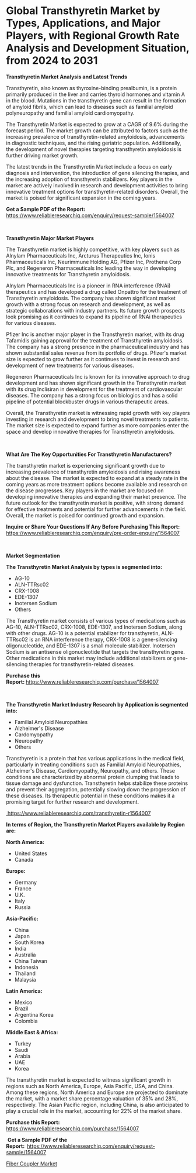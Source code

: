<p><h1>Global Transthyretin Market by Types, Applications, and Major Players, with Regional Growth Rate Analysis and Development Situation, from 2024 to 2031</h1></p><p><strong>Transthyretin Market Analysis and Latest Trends</strong></p>
<p><p>Transthyretin, also known as thyroxine-binding prealbumin, is a protein primarily produced in the liver and carries thyroid hormones and vitamin A in the blood. Mutations in the transthyretin gene can result in the formation of amyloid fibrils, which can lead to diseases such as familial amyloid polyneuropathy and familial amyloid cardiomyopathy.</p><p>The Transthyretin Market is expected to grow at a CAGR of 9.6% during the forecast period. The market growth can be attributed to factors such as the increasing prevalence of transthyretin-related amyloidosis, advancements in diagnostic techniques, and the rising geriatric population. Additionally, the development of novel therapies targeting transthyretin amyloidosis is further driving market growth.</p><p>The latest trends in the Transthyretin Market include a focus on early diagnosis and intervention, the introduction of gene silencing therapies, and the increasing adoption of transthyretin stabilizers. Key players in the market are actively involved in research and development activities to bring innovative treatment options for transthyretin-related disorders. Overall, the market is poised for significant expansion in the coming years.</p></p>
<p><strong>Get a Sample PDF of the Report:&nbsp;</strong> <a href="https://www.reliableresearchiq.com/enquiry/request-sample/1564007">https://www.reliableresearchiq.com/enquiry/request-sample/1564007</a></p>
<p>&nbsp;</p>
<p><strong>Transthyretin Major Market Players</strong></p>
<p><p>The Transthyretin market is highly competitive, with key players such as Alnylam Pharmaceuticals Inc, Arcturus Therapeutics Inc, Ionis Pharmaceuticals Inc, Neurimmune Holding AG, Pfizer Inc, Prothena Corp Plc, and Regeneron Pharmaceuticals Inc leading the way in developing innovative treatments for Transthyretin amyloidosis.</p><p>Alnylam Pharmaceuticals Inc is a pioneer in RNA interference (RNAi) therapeutics and has developed a drug called Onpattro for the treatment of Transthyretin amyloidosis. The company has shown significant market growth with a strong focus on research and development, as well as strategic collaborations with industry partners. Its future growth prospects look promising as it continues to expand its pipeline of RNAi therapeutics for various diseases.</p><p>Pfizer Inc is another major player in the Transthyretin market, with its drug Tafamidis gaining approval for the treatment of Transthyretin amyloidosis. The company has a strong presence in the pharmaceutical industry and has shown substantial sales revenue from its portfolio of drugs. Pfizer's market size is expected to grow further as it continues to invest in research and development of new treatments for various diseases.</p><p>Regeneron Pharmaceuticals Inc is known for its innovative approach to drug development and has shown significant growth in the Transthyretin market with its drug Inclisiran in development for the treatment of cardiovascular diseases. The company has a strong focus on biologics and has a solid pipeline of potential blockbuster drugs in various therapeutic areas.</p><p>Overall, the Transthyretin market is witnessing rapid growth with key players investing in research and development to bring novel treatments to patients. The market size is expected to expand further as more companies enter the space and develop innovative therapies for Transthyretin amyloidosis.</p></p>
<p>&nbsp;</p>
<p><strong>What Are The Key Opportunities For Transthyretin Manufacturers?</strong></p>
<p><p>The transthyretin market is experiencing significant growth due to increasing prevalence of transthyretin amyloidosis and rising awareness about the disease. The market is expected to expand at a steady rate in the coming years as more treatment options become available and research on the disease progresses. Key players in the market are focused on developing innovative therapies and expanding their market presence. The future outlook for the transthyretin market is positive, with strong demand for effective treatments and potential for further advancements in the field. Overall, the market is poised for continued growth and expansion.</p></p>
<p><strong>Inquire or Share Your Questions If Any Before Purchasing This Report:</strong> <a href="https://www.reliableresearchiq.com/enquiry/pre-order-enquiry/1564007">https://www.reliableresearchiq.com/enquiry/pre-order-enquiry/1564007</a></p>
<p>&nbsp;</p>
<p><strong>Market Segmentation</strong></p>
<p><strong>The Transthyretin Market Analysis by types is segmented into:</strong></p>
<p><ul><li>AG-10</li><li>ALN-TTRsc02</li><li>CRX-1008</li><li>EDE-1307</li><li>Inotersen Sodium</li><li>Others</li></ul></p>
<p><p>The Transthyretin market consists of various types of medications such as AG-10, ALN-TTRsc02, CRX-1008, EDE-1307, and Inotersen Sodium, along with other drugs. AG-10 is a potential stabilizer for transthyretin, ALN-TTRsc02 is an RNA interference therapy, CRX-1008 is a gene-silencing oligonucleotide, and EDE-1307 is a small molecule stabilizer. Inotersen Sodium is an antisense oligonucleotide that targets the transthyretin gene. Other medications in this market may include additional stabilizers or gene-silencing therapies for transthyretin-related diseases.</p></p>
<p><strong>Purchase this Report:&nbsp;</strong><a href="https://www.reliableresearchiq.com/purchase/1564007">https://www.reliableresearchiq.com/purchase/1564007</a></p>
<p>&nbsp;</p>
<p><strong>The Transthyretin Market Industry Research by Application is segmented into:</strong></p>
<p><ul><li>Familial Amyloid Neuropathies</li><li>Alzheimer's Disease</li><li>Cardomyopathy</li><li>Neuropathy</li><li>Others</li></ul></p>
<p><p>Transthyretin is a protein that has various applications in the medical field, particularly in treating conditions such as Familial Amyloid Neuropathies, Alzheimer's Disease, Cardiomyopathy, Neuropathy, and others. These conditions are characterized by abnormal protein clumping that leads to tissue damage and dysfunction. Transthyretin helps stabilize these proteins and prevent their aggregation, potentially slowing down the progression of these diseases. Its therapeutic potential in these conditions makes it a promising target for further research and development.</p></p>
<p><a href="https://www.reliableresearchiq.com/transthyretin-r1564007">&nbsp;https://www.reliableresearchiq.com/transthyretin-r1564007</a></p>
<p><strong>In terms of Region, the Transthyretin Market Players available by Region are:</strong></p>
<p>
    <p> <strong> North America: </strong>
        <ul>
            <li>United States</li>
            <li>Canada</li>
        </ul>
        </p> 
    <p> <strong> Europe: </strong>
        <ul>
            <li>Germany</li>
            <li>France</li>
            <li>U.K.</li>
            <li>Italy</li>
            <li>Russia</li>
        </ul>
        </p> 
    <p> <strong> Asia-Pacific: </strong>
        <ul>
            <li>China</li>
            <li>Japan</li>
            <li>South Korea</li>
            <li>India</li>
            <li>Australia</li>
            <li>China Taiwan</li>
            <li>Indonesia</li>
            <li>Thailand</li>
            <li>Malaysia</li>
        </ul>
        </p> 
    <p> <strong> Latin America: </strong>
        <ul>
            <li>Mexico</li>
            <li>Brazil</li>
            <li>Argentina Korea</li>
            <li>Colombia</li>
        </ul>
        </p> 
    <p> <strong> Middle East & Africa: </strong>
        <ul>
            <li>Turkey</li>
            <li>Saudi</li>
            <li>Arabia</li>
            <li>UAE</li>
            <li>Korea</li>
        </ul>
    </p>
    </p>
<p><p>The transthyretin market is expected to witness significant growth in regions such as North America, Europe, Asia Pacific, USA, and China. Among these regions, North America and Europe are projected to dominate the market, with a market share percentage valuation of 35% and 28%, respectively. The Asian Pacific region, including China, is also anticipated to play a crucial role in the market, accounting for 22% of the market share.</p></p>
<p><strong>Purchase this Report: </strong><a href="https://www.reliableresearchiq.com/purchase/1564007">https://www.reliableresearchiq.com/purchase/1564007</a></p>
<p>&nbsp;<strong>Get a Sample PDF of the Report:&nbsp;&nbsp;</strong><a href="https://www.reliableresearchiq.com/enquiry/request-sample/1564007">https://www.reliableresearchiq.com/enquiry/request-sample/1564007</a></p>
<p><strong></strong></p>
<p><p><a href="https://www.linkedin.com/pulse/fiber-coupler-market-size-type-single-mode-couplersmultimode-couplers-4hjwc?trackingId=DkrYZL7CS0%2B1uXufjlGZJQ%3D%3D">Fiber Coupler Market</a></p></p>